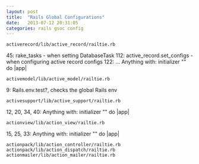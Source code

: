 ```yaml
---
layout: post
title:  "Rails Global Configurations"
date:   2013-07-12 20:31:05
categories: rails gsoc config
---
```


`activerecord/lib/active_record/railtie.rb`

45: rake_tasks - when setting DatabaseTask
112: active_record.set_configs - when configuring active record configs
122: ...
Anything with: initializer "" do |app|

`activemodel/lib/active_model/railtie.rb`

9: Rails.env.test?, checks the global Rails env

`activesupport/lib/active_support/railtie.rb`

12, 20, 34, 40: Anything with: initializer "" do |app|

`actionview/lib/action_view/railtie.rb`

15, 25, 33: Anything with: initializer "" do |app|

`actionpack/lib/action_controller/railtie.rb`
`actionpack/lib/action_dispatch/railtie.rb`
`actionmailer/lib/action_mailer/railtie.rb`

